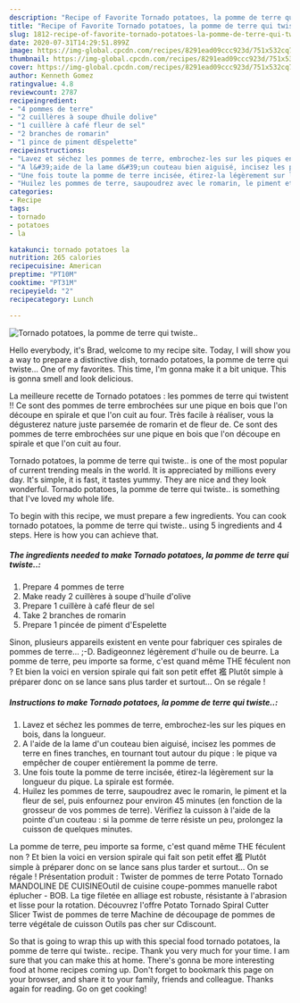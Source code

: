 ```yaml
---
description: "Recipe of Favorite Tornado potatoes, la pomme de terre qui twiste.."
title: "Recipe of Favorite Tornado potatoes, la pomme de terre qui twiste.."
slug: 1812-recipe-of-favorite-tornado-potatoes-la-pomme-de-terre-qui-twiste
date: 2020-07-31T14:29:51.899Z
image: https://img-global.cpcdn.com/recipes/8291ead09ccc923d/751x532cq70/tornado-potatoes-la-pomme-de-terre-qui-twiste-photo-principale-de-la-recette.jpg
thumbnail: https://img-global.cpcdn.com/recipes/8291ead09ccc923d/751x532cq70/tornado-potatoes-la-pomme-de-terre-qui-twiste-photo-principale-de-la-recette.jpg
cover: https://img-global.cpcdn.com/recipes/8291ead09ccc923d/751x532cq70/tornado-potatoes-la-pomme-de-terre-qui-twiste-photo-principale-de-la-recette.jpg
author: Kenneth Gomez
ratingvalue: 4.8
reviewcount: 2787
recipeingredient:
- "4 pommes de terre"
- "2 cuillères à soupe dhuile dolive"
- "1 cuillère à café fleur de sel"
- "2 branches de romarin"
- "1 pince de piment dEspelette"
recipeinstructions:
- "Lavez et séchez les pommes de terre, embrochez-les sur les piques en bois, dans la longueur."
- "A l&#39;aide de la lame d&#39;un couteau bien aiguisé, incisez les pommes de terre en fines tranches, en tournant tout autour du pique : le pique va empêcher de couper entièrement la pomme de terre."
- "Une fois toute la pomme de terre incisée, étirez-la légèrement sur la longueur du pique. La spirale est formée."
- "Huilez les pommes de terre, saupoudrez avec le romarin, le piment et la fleur de sel, puis enfournez pour environ 45 minutes (en fonction de la grosseur de vos pommes de terre). Vérifiez la cuisson à l&#39;aide de la pointe d&#39;un couteau : si la pomme de terre résiste un peu, prolongez la cuisson de quelques minutes."
categories:
- Recipe
tags:
- tornado
- potatoes
- la

katakunci: tornado potatoes la 
nutrition: 265 calories
recipecuisine: American
preptime: "PT10M"
cooktime: "PT31M"
recipeyield: "2"
recipecategory: Lunch

---
```



![Tornado potatoes, la pomme de terre qui twiste..](https://img-global.cpcdn.com/recipes/8291ead09ccc923d/751x532cq70/tornado-potatoes-la-pomme-de-terre-qui-twiste-photo-principale-de-la-recette.jpg)

Hello everybody, it's Brad, welcome to my recipe site. Today, I will show you a way to prepare a distinctive dish, tornado potatoes, la pomme de terre qui twiste... One of my favorites. This time, I'm gonna make it a bit unique. This is gonna smell and look delicious.

La meilleure recette de Tornado potatoes : les pommes de terre qui twistent !! Ce sont des pommes de terre embrochées sur une pique en bois que l&#39;on découpe en spirale et que l&#39;on cuit au four. Très facile à réaliser, vous la dégusterez nature juste parsemée de romarin et de fleur de. Ce sont des pommes de terre embrochées sur une pique en bois que l&#39;on découpe en spirale et que l&#39;on cuit au four.

Tornado potatoes, la pomme de terre qui twiste.. is one of the most popular of current trending meals in the world. It is appreciated by millions every day. It's simple, it is fast, it tastes yummy. They are nice and they look wonderful. Tornado potatoes, la pomme de terre qui twiste.. is something that I've loved my whole life.


To begin with this recipe, we must prepare a few ingredients. You can cook tornado potatoes, la pomme de terre qui twiste.. using 5 ingredients and 4 steps. Here is how you can achieve that.

<!--inarticleads1-->

##### The ingredients needed to make Tornado potatoes, la pomme de terre qui twiste..:

1. Prepare 4 pommes de terre
1. Make ready 2 cuillères à soupe d&#39;huile d&#39;olive
1. Prepare 1 cuillère à café fleur de sel
1. Take 2 branches de romarin
1. Prepare 1 pincée de piment d&#39;Espelette


Sinon, plusieurs appareils existent en vente pour fabriquer ces spirales de pommes de terre… ;-D. Badigeonnez légèrement d&#39;huile ou de beurre. La pomme de terre, peu importe sa forme, c&#39;est quand même THE féculent non ? Et bien la voici en version spirale qui fait son petit effet 襤 Plutôt simple à préparer donc on se lance sans plus tarder et surtout… On se régale ! 

<!--inarticleads2-->

##### Instructions to make Tornado potatoes, la pomme de terre qui twiste..:

1. Lavez et séchez les pommes de terre, embrochez-les sur les piques en bois, dans la longueur.
1. A l&#39;aide de la lame d&#39;un couteau bien aiguisé, incisez les pommes de terre en fines tranches, en tournant tout autour du pique : le pique va empêcher de couper entièrement la pomme de terre.
1. Une fois toute la pomme de terre incisée, étirez-la légèrement sur la longueur du pique. La spirale est formée.
1. Huilez les pommes de terre, saupoudrez avec le romarin, le piment et la fleur de sel, puis enfournez pour environ 45 minutes (en fonction de la grosseur de vos pommes de terre). Vérifiez la cuisson à l&#39;aide de la pointe d&#39;un couteau : si la pomme de terre résiste un peu, prolongez la cuisson de quelques minutes.


La pomme de terre, peu importe sa forme, c&#39;est quand même THE féculent non ? Et bien la voici en version spirale qui fait son petit effet 襤 Plutôt simple à préparer donc on se lance sans plus tarder et surtout… On se régale ! Présentation produit : Twister de pommes de terre Potato Tornado MANDOLINE DE CUISINEOutil de cuisine coupe-pommes manuelle rabot éplucher - BOB. La tige filetée en alliage est robuste, résistante à l&#39;abrasion et lisse pour la rotation. Découvrez l&#39;offre Potato Tornado Spiral Cutter Slicer Twist de pommes de terre Machine de découpage de pommes de terre végétale de cuisson Outils pas cher sur Cdiscount. 

So that is going to wrap this up with this special food tornado potatoes, la pomme de terre qui twiste.. recipe. Thank you very much for your time. I am sure that you can make this at home. There's gonna be more interesting food at home recipes coming up. Don't forget to bookmark this page on your browser, and share it to your family, friends and colleague. Thanks again for reading. Go on get cooking!
